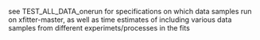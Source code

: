 see TEST_ALL_DATA_onerun for specifications on which data samples run on xfitter-master, as well as time estimates of including various data samples from different experimets/processes in the fits
